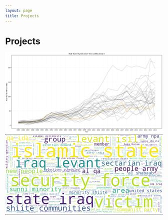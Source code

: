 ```yaml
---
layout: page
title: Projects
---
```

<style>
.tooltip {
  position: relative;
  display: inline-block;
  border-bottom: 1px dotted black;
}

.tooltip .tooltiptext {
  visibility: hidden;
  height: 100%;
  width: 100%;
  background-color: #444444;
  color: white;
  text-align: center;
  border-radius: 6px;
  padding: -100% 0;
  position: absolute;
  z-index: 1;
  bottom: 0%;
  left: 0%;
  margin-left: 0px;
  
  /* Fade in tooltip - takes 1 second to go from 0% to 100% opac: */
  opacity: 0.5;
  transition: opacity 2s;
}

.tooltip:hover .tooltiptext {
  visibility: visible;
  opacity: 1;
}

a:link {
  color: white;
  background-color: transparent;
  text-decoration: none;
}

a:visited {
  color: white;
  background-color: transparent;
  text-decoration: none;
}

a:hover {
  color: #222222;
  background-color: transparent;
  text-decoration: none;
}

a:active {
  color: white;
  background-color: transparent;
  text-decoration: none;
}

</style>

# Projects

<div class="tooltip"> 
    <a href="https://tyleraclark.github.io/CMSC320_project_2.html">
        <img src="https://raw.githubusercontent.com/tyleraclark/tyleraclark.github.io/main/_images/proj2.png" width="960"/> 
    </a>
    <span class="tooltiptext"> 
        <a href="https://tyleraclark.github.io/CMSC320_project_2.html">
            Moneyball
        </a>
    </span>
</div>

<div class="tooltip"> 
    <a href="https://tyleraclark.github.io/CMSC320_final_project.html">
        <img src="https://raw.githubusercontent.com/tyleraclark/tyleraclark.github.io/main/_images/final_proj.png" width="960"/> 
    </a>
    <span class="tooltiptext"> 
        <a href="https://tyleraclark.github.io/CMSC320_final_project.html">
            Inferring Ideology from Incidents: An Analysis of the Global Terrorism Database
        </a>
    </span>
</div>